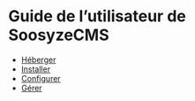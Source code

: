 # Guide de l’utilisateur de SoosyzeCMS

* [Héberger](/user/00_héberger.md)
* [Installer](/user/01_installer.md)
* [Configurer](/user/02_configurer.md)
* [Gérer](/user/03_gérer.md)